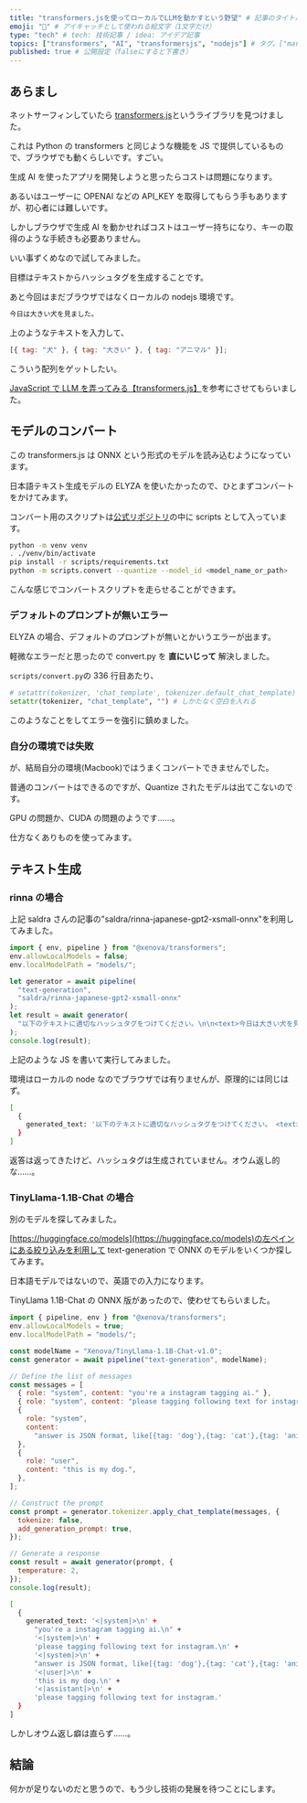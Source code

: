```yaml
---
title: "transformers.jsを使ってローカルでLLMを動かすという野望" # 記事のタイトル
emoji: "🤖" # アイキャッチとして使われる絵文字（1文字だけ）
type: "tech" # tech: 技術記事 / idea: アイデア記事
topics: ["transformers", "AI", "transformersjs", "nodejs"] # タグ。["markdown", "rust", "aws"]のように指定する
published: true # 公開設定（falseにすると下書き）
---
```


## あらまし

ネットサーフィンしていたら [transformers.js](https://huggingface.co/docs/transformers.js/index)というライブラリを見つけました。

これは Python の transformers と同じような機能を JS で提供しているもので、ブラウザでも動くらしいです。すごい。

生成 AI を使ったアプリを開発しようと思ったらコストは問題になります。

あるいはユーザーに OPENAI などの API_KEY を取得してもらう手もありますが、初心者には難しいです。

しかしブラウザで生成 AI を動かせればコストはユーザー持ちになり、キーの取得のような手続きも必要ありません。

いい事ずくめなので試してみました。

目標はテキストからハッシュタグを生成することです。

あと今回はまだブラウザではなくローカルの nodejs 環境です。

```txt
今日は大きい犬を見ました。
```

上のようなテキストを入力して、

```js
[{ tag: "犬" }, { tag: "大きい" }, { tag: "アニマル" }];
```

こういう配列をゲットしたい。

[JavaScript で LLM を弄ってみる【transformers.js】](https://zenn.dev/saldra/articles/44bc401e773a62)を参考にさせてもらいました。

## モデルのコンバート

この transformers.js は ONNX という形式のモデルを読み込むようになっています。

日本語テキスト生成モデルの ELYZA を使いたかったので、ひとまずコンバートをかけてみます。

コンバート用のスクリプトは[公式リポジトリ](https://github.com/xenova/transformers.js)の中に scripts として入っています。

```bash
python -m venv venv
. ./venv/bin/activate
pip install -r scripts/requirements.txt
python -m scripts.convert --quantize --model_id <model_name_or_path>
```

こんな感じでコンバートスクリプトを走らせることができます。

### デフォルトのプロンプトが無いエラー

ELYZA の場合、デフォルトのプロンプトが無いとかいうエラーが出ます。

軽微なエラーだと思ったので convert.py を **直にいじって** 解決しました。

`scripts/convert.py`の 336 行目あたり、

```python
# setattr(tokenizer, 'chat_template', tokenizer.default_chat_template) # これだとエラー
setattr(tokenizer, "chat_template", "") # しかたなく空白を入れる
```

このようなことをしてエラーを強引に鎮めました。

### 自分の環境では失敗

が、結局自分の環境(Macbook)ではうまくコンバートできませんでした。

普通のコンバートはできるのですが、Quantize されたモデルは出てこないのです。

GPU の問題か、CUDA の問題のようです……。

仕方なくありものを使ってみます。

## テキスト生成

### rinna の場合

上記 saldra さんの記事の"saldra/rinna-japanese-gpt2-xsmall-onnx"を利用してみました。

```js
import { env, pipeline } from "@xenova/transformers";
env.allowLocalModels = false;
env.localModelPath = "models/";

let generator = await pipeline(
  "text-generation",
  "saldra/rinna-japanese-gpt2-xsmall-onnx"
);
let result = await generator(
  "以下のテキストに適切なハッシュタグをつけてください。\n\n<text>今日は大きい犬を見ました。</text>"
);
console.log(result);
```

上記のような JS を書いて実行してみました。

環境はローカルの node なのでブラウザでは有りませんが、原理的には同じはず。

```bash
[
  {
    generated_text: '以下のテキストに適切なハッシュタグをつけてください。 <text>今日は大きい犬を見ました。</text>'
  }
]
```

返答は返ってきたけど、ハッシュタグは生成されていません。オウム返し的な……。

### TinyLlama-1.1B-Chat の場合

別のモデルを探してみました。

[https://huggingface.co/models](https://huggingface.co/models)の左ペインにある絞り込みを利用して text-generation で ONNX のモデルをいくつか探してみます。

日本語モデルではないので、英語での入力になります。

TinyLlama 1.1B-Chat の ONNX 版があったので、使わせてもらいました。

```js
import { pipeline, env } from "@xenova/transformers";
env.allowLocalModels = true;
env.localModelPath = "models/";

const modelName = "Xenova/TinyLlama-1.1B-Chat-v1.0";
const generator = await pipeline("text-generation", modelName);

// Define the list of messages
const messages = [
  { role: "system", content: "you're a instagram tagging ai." },
  { role: "system", content: "please tagging following text for instagram." },
  {
    role: "system",
    content:
      "answer is JSON format, like[{tag: 'dog'},{tag: 'cat'},{tag: 'animal'}]",
  },
  {
    role: "user",
    content: "this is my dog.",
  },
];

// Construct the prompt
const prompt = generator.tokenizer.apply_chat_template(messages, {
  tokenize: false,
  add_generation_prompt: true,
});

// Generate a response
const result = await generator(prompt, {
  temperature: 2,
});
console.log(result);
```

```bash
[
  {
    generated_text: '<|system|>\n' +
      "you're a instagram tagging ai.\n" +
      '<|system|>\n' +
      'please tagging following text for instagram.\n' +
      '<|system|>\n' +
      "answer is JSON format, like[{tag: 'dog'},{tag: 'cat'},{tag: 'animal'}]\n" +
      '<|user|>\n' +
      'this is my dog.\n' +
      '<|assistant|>\n' +
      'please tagging following text for instagram.'
  }
]
```

しかしオウム返し癖は直らず……。

## 結論

何かが足りないのだと思うので、もう少し技術の発展を待つことにします。
